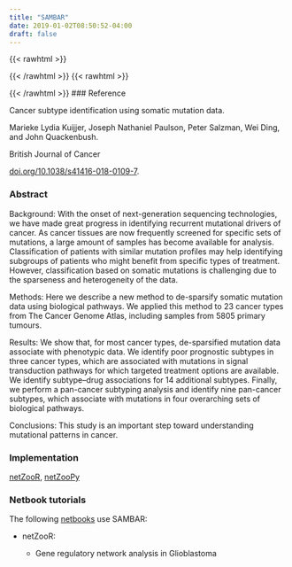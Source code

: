 ```yaml
---
title: "SAMBAR"
date: 2019-01-02T08:50:52-04:00
draft: false
---
```


{{< rawhtml >}}
<script type='text/javascript' src='https://d1bxh8uas1mnw7.cloudfront.net/assets/embed.js'></script>
{{< /rawhtml >}}
{{< rawhtml >}}
<div data-badge-popover="right" data-badge-type="donut" data-doi="10.1038/s41416-018-0109-7" data-hide-no-mentions="true" class="altmetric-embed"></div>
{{< /rawhtml >}}
### Reference

Cancer subtype identification using somatic mutation data. 

Marieke Lydia Kuijjer, Joseph Nathaniel Paulson, Peter Salzman, Wei Ding, and John Quackenbush. 

British Journal of Cancer

[doi.org/10.1038/s41416-018-0109-7](https://www.nature.com/articles/s41416-018-0109-7).

### Abstract

Background:
With the onset of next-generation sequencing technologies, we have made great progress in identifying recurrent mutational drivers of cancer. As cancer tissues are now frequently screened for specific sets of mutations, a large amount of samples has become available for analysis. Classification of patients with similar mutation profiles may help identifying subgroups of patients who might benefit from specific types of treatment. However, classification based on somatic mutations is challenging due to the sparseness and heterogeneity of the data.

Methods:
Here we describe a new method to de-sparsify somatic mutation data using biological pathways. We applied this method to 23 cancer types from The Cancer Genome Atlas, including samples from 5805 primary tumours.

Results:
We show that, for most cancer types, de-sparsified mutation data associate with phenotypic data. We identify poor prognostic subtypes in three cancer types, which are associated with mutations in signal transduction pathways for which targeted treatment options are available. We identify subtype–drug associations for 14 additional subtypes. Finally, we perform a pan-cancer subtyping analysis and identify nine pan-cancer subtypes, which associate with mutations in four overarching sets of biological pathways.

Conclusions:
This study is an important step toward understanding mutational patterns in cancer.

### Implementation

[netZooR](https://github.com/netZoo/netZooR), [netZooPy](https://github.com/netZoo/netZooPy)

### Netbook tutorials

The following [netbooks](http://netbooks.networkmedicine.org) use SAMBAR:

- netZooR:

    - Gene regulatory network analysis in Glioblastoma
